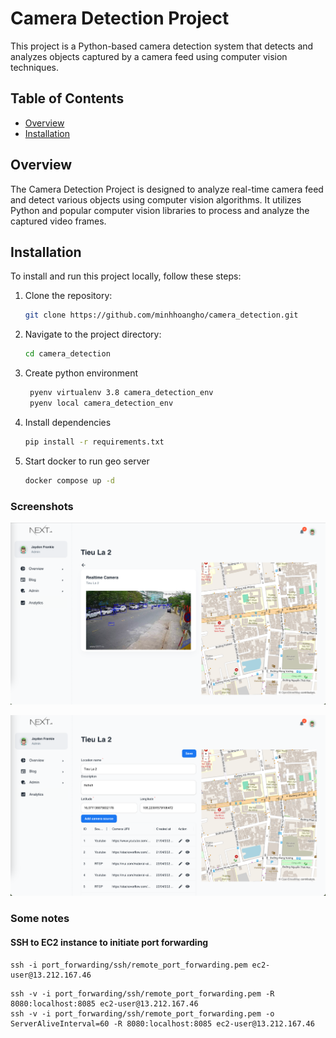 # Camera Detection Project

This project is a Python-based camera detection system that detects and analyzes objects captured by a camera feed using computer vision techniques.

## Table of Contents

- [Overview](#overview)
- [Installation](#installation)

## Overview

The Camera Detection Project is designed to analyze real-time camera feed and detect various objects using computer vision algorithms. It utilizes Python and popular computer vision libraries to process and analyze the captured video frames.

## Installation
To install and run this project locally, follow these steps:

1. Clone the repository:

   ```bash
   git clone https://github.com/minhhoangho/camera_detection.git
   ```

2. Navigate to the project directory:
   ```bash
   cd camera_detection
   ```

3. Create python environment
   ```bash
    pyenv virtualenv 3.8 camera_detection_env
    pyenv local camera_detection_env
   ```

4. Install dependencies
   ```bash
   pip install -r requirements.txt
   ```


5. Start docker to run geo server
   ```bash
   docker compose up -d
   ```



### Screenshots
![img.png](research/notebook/img.png)

![img_1.png](img_1.png)


### Some notes
#### SSH to EC2 instance to initiate port forwarding

```angular2html
ssh -i port_forwarding/ssh/remote_port_forwarding.pem ec2-user@13.212.167.46
```

```angular2html
ssh -v -i port_forwarding/ssh/remote_port_forwarding.pem -R 8080:localhost:8085 ec2-user@13.212.167.46 
ssh -v -i port_forwarding/ssh/remote_port_forwarding.pem -o ServerAliveInterval=60 -R 8080:localhost:8085 ec2-user@13.212.167.46 

```